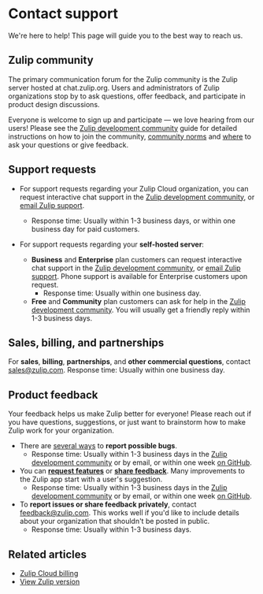 # Contact support

We're here to help! This page will guide you to the best way to reach us.

## Zulip community

The primary communication forum for the Zulip community is the Zulip server
hosted at chat.zulip.org. Users and administrators of Zulip organizations stop
by to ask questions, offer feedback, and participate in product design
discussions.

Everyone is welcome to sign up and participate — we love hearing from our users!
Please see the [Zulip development community][development-community] guide for
detailed instructions on how to join the community, [community norms][community-norms]
and [where][development-community-channels] to ask your questions or give
feedback.

## Support requests

* For support requests regarding your Zulip Cloud organization, you can request
  interactive chat support in the [Zulip development
  community](#zulip-community), or [email Zulip
  support](mailto:support@zulip.com).
     * Response time: Usually within 1-3 business days, or within one business
       day for paid customers.
* For support requests regarding your **self-hosted server**:

    * **Business** and **Enterprise** plan customers can request interactive
      chat support in the [Zulip development community](#zulip-community),
      or [email Zulip support](mailto:support@zulip.com). Phone support is
      available for Enterprise customers upon request.
        * Response time: Usually within one business day.
    * **Free** and **Community** plan customers can ask for help in the
      [Zulip development community](#zulip-community). You will usually get a
      friendly reply within 1-3 business days.

## Sales, billing, and partnerships

For **sales**, **billing**, **partnerships**, and **other commercial
questions**, contact [sales@zulip.com](mailto:sales@zulip.com). Response time:
Usually within one business day.

## Product feedback

Your feedback helps us make Zulip better for everyone! Please reach out if you
have questions, suggestions, or just want to brainstorm how to make Zulip work
for your organization.

* There are [several
  ways](https://zulip.readthedocs.io/en/latest/contributing/reporting-bugs.html)
  to **report possible bugs**.
    * Response time: Usually within 1-3 business days in the [Zulip development
      community](#zulip-community) or by email, or within one week [on
      GitHub](https://github.com/zulip).
* You can [**request
  features**](https://zulip.readthedocs.io/en/latest/contributing/suggesting-features.html)
  or [**share
  feedback**](https://zulip.readthedocs.io/en/latest/contributing/suggesting-features.html#evaluation-and-onboarding-feedback).
  Many improvements to the Zulip app start with a user's suggestion.
    * Response time: Usually within 1-3 business days in the [Zulip development
      community](#zulip-community) or by email, or within one week [on
      GitHub](https://github.com/zulip).
* To **report issues or share feedback privately**, contact
  [feedback@zulip.com](mailto:feedback@zulip.com). This works well if you'd like
  to include details about your organization that shouldn't be posted in public.
    * Response time: Usually within 1-3 business days.

[development-community]: https://zulip.com/development-community/
[community-norms]: https://zulip.com/development-community/#community-norms
[development-community-channels]: https://zulip.com/development-community/#channels-for-zulip-users-and-administrators

## Related articles

* [Zulip Cloud billing](/help/zulip-cloud-billing)
* [View Zulip version](/help/view-zulip-version)

